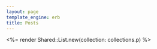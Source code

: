 ```yaml
---
layout: page
template_engine: erb
title: Posts
---
```


<%= render Shared::List.new(collection: collections.p) %>
